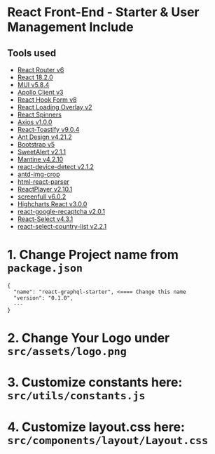 # React Front-End - Starter & User Management Include

## Tools used

- [React Router v6](https://reactrouter.com/docs/en/v6/getting-started/overview)
- [React 18.2.0](https://github.com/facebook/react/blob/main/CHANGELOG.md#1820-june-14-2022)
- [MUI v5.8.4](https://github.com/mui/material-ui/tree/v5.8.4)
- [Apollo Client v3](https://github.com/apollographql/apollo-client/tree/v3.7.0-beta.5)
- [React Hook Form v8](https://github.com/react-hook-form/react-hook-form/tree/v8.0.0-alpha.4)
- [React Loading Overlay v2](https://github.com/achmadk/react-loading-overlay-ts/tree/v2.0.0)
- [React Spinners](https://github.com/davidhu2000/react-spinners/tree/0.12.0)
- [Axios v1.0.0](https://github.com/axios/axios/tree/v1.0.0-alpha.1)
- [React-Toastify v9.0.4](https://github.com/fkhadra/react-toastify/tree/v9.0.4)
- [Ant Design v4.21.2](https://github.com/ant-design/ant-design/tree/4.21.2)
- [Bootstrap v5](https://github.com/twbs/bootstrap/tree/v5.2.0-beta1)
- [SweetAlert v2.1.1](https://github.com/t4t5/sweetalert/tree/v2.1.1)
- [Mantine v4.2.10](https://github.com/mantinedev/mantine/tree/4.2.10)
- [react-device-detect v2.1.2](https://github.com/duskload/react-device-detect/tree/v2.1.2)
- [antd-img-crop](https://github.com/nanxiaobei/antd-img-crop)
- [html-react-parser](https://github.com/remarkablemark/html-react-parser/tree/v2.0.0)
- [ReactPlayer v2.10.1](https://github.com/CookPete/react-player/tree/v2.10.1)
- [screenfull v6.0.2](https://github.com/sindresorhus/screenfull/tree/v6.0.2)
- [Highcharts React v3.0.0](https://github.com/highcharts/highcharts-react/tree/v3.0.0)
- [react-google-recaptcha v2.0.1](https://github.com/dozoisch/react-google-recaptcha/tree/v2.0.1)
- [React-Select v4.3.1](https://github.com/jedwatson/react-select/tree/v4.3.1)
- [react-select-country-list v2.2.1](https://github.com/Chun-Lin/react-select-country-list/tree/2.2.1)

# 1. Change Project name from `package.json`

```
{
  "name": "react-graphql-starter", <==== Change this name
  "version": "0.1.0",
  ---
}
```

# 2. Change Your Logo under `src/assets/logo.png`

# 3. Customize constants here: `src/utils/constants.js`

# 4. Customize layout.css here: `src/components/layout/Layout.css`
